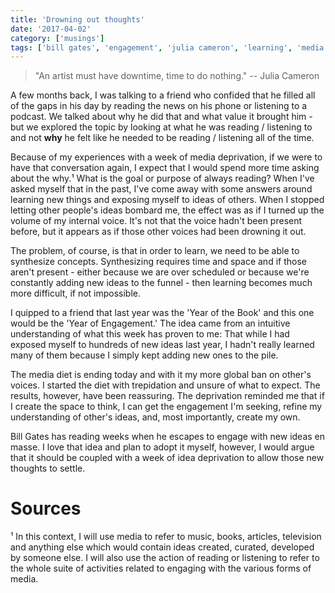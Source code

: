 ```yaml
---
title: 'Drowning out thoughts'
date: '2017-04-02'
category: ['musings']
tags: ['bill gates', 'engagement', 'julia cameron', 'learning', 'media deprivation']
---
```


> "An artist must have downtime, time to do nothing." -- Julia Cameron

A few months back, I was talking to a friend who confided that he filled all of the gaps in his day by reading the news on his phone or listening to a podcast. We talked about why he did that and what value it brought him - but we explored the topic by looking at what he was reading / listening to and not **why** he felt like he needed to be reading / listening all of the time.

Because of my experiences with a week of media deprivation, if we were to have that conversation again, I expect that I would spend more time asking about the why.¹ What is the goal or purpose of always reading? When I've asked myself that in the past, I've come away with some answers around learning new things and exposing myself to ideas of others. When I stopped letting other people's ideas bombard me, the effect was as if I turned up the volume of my internal voice. It's not that the voice hadn't been present before, but it appears as if those other voices had been drowning it out.

The problem, of course, is that in order to learn, we need to be able to synthesize concepts. Synthesizing requires time and space and if those aren't present - either because we are over scheduled or because we're constantly adding new ideas to the funnel - then learning becomes much more difficult, if not impossible.

I quipped to a friend that last year was the 'Year of the Book' and this one would be the 'Year of Engagement.' The idea came from an intuitive understanding of what this week has proven to me: That while I had exposed myself to hundreds of new ideas last year, I hadn't really learned many of them because I simply kept adding new ones to the pile.

The media diet is ending today and with it my more global ban on other's voices. I started the diet with trepidation and unsure of what to expect. The results, however, have been reassuring. The deprivation reminded me that if I create the space to think, I can get the engagement I'm seeking, refine my understanding of other's ideas, and, most importantly, create my own.

Bill Gates has reading weeks when he escapes to engage with new ideas en masse. I love that idea and plan to adopt it myself, however, I would argue that it should be coupled with a week of idea deprivation to allow those new thoughts to settle. 

# Sources
¹ In this context, I will use media to refer to music, books, articles, television and anything else which would contain ideas created, curated, developed by someone else. I will also use the action of reading or listening to refer to the whole suite of activities related to engaging with the various forms of media.